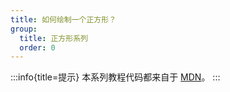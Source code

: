 ```yaml
---
title: 如何绘制一个正方形？
group:
  title: 正方形系列
  order: 0
---
```


:::info{title=提示}
本系列教程代码都来自于 [MDN](https://developer.mozilla.org/zh-CN/docs/Web/API/WebGL_API/Tutorial/Adding_2D_content_to_a_WebGL_context)。
:::



<code src="../demos/rect/basic/index.tsx" ></code>

